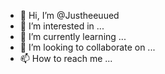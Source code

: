 - 👋 Hi, I’m @Justheeuued
- 👀 I’m interested in ...
- 🌱 I’m currently learning ...
- 💞️ I’m looking to collaborate on ...
- 📫 How to reach me ...

<!---
Justheeuued/Justheeuued is a ✨ special ✨ repository because its `README.md` (this file) appears on your GitHub profile.
You can click the Preview link to take a look at your changes.
--->
